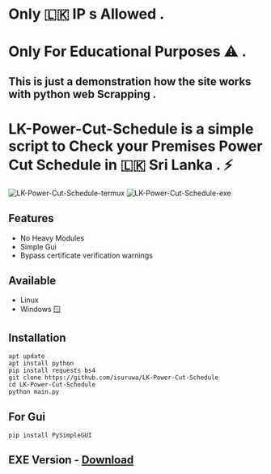 # Only 🇱🇰  IP s Allowed . 
# Only For Educational Purposes ⚠️ .
## This is just a demonstration how the site works with python web Scrapping .

# LK-Power-Cut-Schedule is a simple script to Check your Premises Power Cut Schedule in  🇱🇰  Sri Lanka . ⚡ 

![LK-Power-Cut-Schedule-termux](https://user-images.githubusercontent.com/72663288/210753745-bef19826-fbd3-49cb-b156-ccfc38396eea.png)
![LK-Power-Cut-Schedule-exe](https://user-images.githubusercontent.com/72663288/210753736-360080d0-3e08-45a9-b44d-f0af0b22537d.png)

## Features 
* No Heavy Modules
* Simple Gui
* Bypass certificate verification warnings 

## Available
* Linux 
* Windows  🪟

## Installation

```
apt update
apt install python
pip install requests bs4
git clone https://github.com/isuruwa/LK-Power-Cut-Schedule
cd LK-Power-Cut-Schedule
python main.py
```
## For Gui 

```
pip install PySimpleGUI
```

## EXE Version - <a href="https://github.com/isuruwa/LK-Power-Cut-Schedule/releases/tag/EXE">Download</a>
